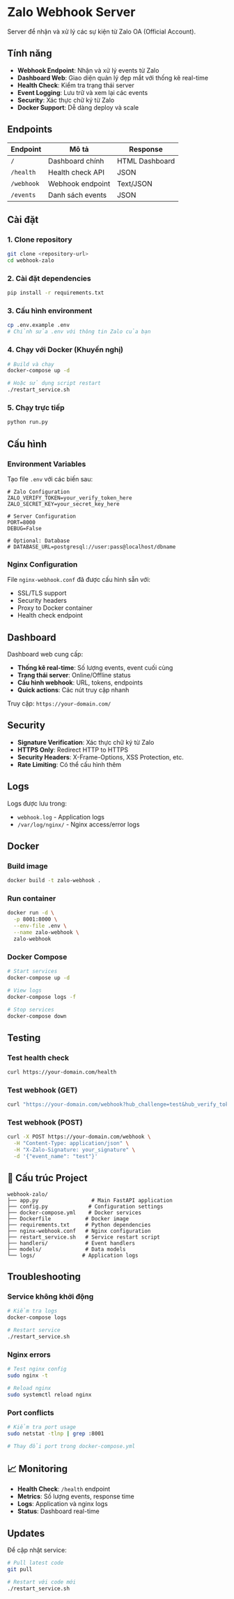 # Zalo Webhook Server

Server để nhận và xử lý các sự kiện từ Zalo OA (Official Account).

## Tính năng

- **Webhook Endpoint**: Nhận và xử lý events từ Zalo
- **Dashboard Web**: Giao diện quản lý đẹp mắt với thống kê real-time
- **Health Check**: Kiểm tra trạng thái server
- **Event Logging**: Lưu trữ và xem lại các events
- **Security**: Xác thực chữ ký từ Zalo
- **Docker Support**: Dễ dàng deploy và scale

## Endpoints

| Endpoint | Mô tả | Response |
|----------|-------|----------|
| `/` | Dashboard chính | HTML Dashboard |
| `/health` | Health check API | JSON |
| `/webhook` | Webhook endpoint | Text/JSON |
| `/events` | Danh sách events | JSON |

## Cài đặt

### 1. Clone repository
```bash
git clone <repository-url>
cd webhook-zalo
```

### 2. Cài đặt dependencies
```bash
pip install -r requirements.txt
```

### 3. Cấu hình environment
```bash
cp .env.example .env
# Chỉnh sửa .env với thông tin Zalo của bạn
```

### 4. Chạy với Docker (Khuyến nghị)
```bash
# Build và chạy
docker-compose up -d

# Hoặc sử dụng script restart
./restart_service.sh
```

### 5. Chạy trực tiếp
```bash
python run.py
```

## Cấu hình

### Environment Variables

Tạo file `.env` với các biến sau:

```env
# Zalo Configuration
ZALO_VERIFY_TOKEN=your_verify_token_here
ZALO_SECRET_KEY=your_secret_key_here

# Server Configuration
PORT=8000
DEBUG=False

# Optional: Database
# DATABASE_URL=postgresql://user:pass@localhost/dbname
```

### Nginx Configuration

File `nginx-webhook.conf` đã được cấu hình sẵn với:
- SSL/TLS support
- Security headers
- Proxy to Docker container
- Health check endpoint

## Dashboard

Dashboard web cung cấp:

- **Thống kê real-time**: Số lượng events, event cuối cùng
- **Trạng thái server**: Online/Offline status
- **Cấu hình webhook**: URL, tokens, endpoints
- **Quick actions**: Các nút truy cập nhanh

Truy cập: `https://your-domain.com/`

## Security

- **Signature Verification**: Xác thực chữ ký từ Zalo
- **HTTPS Only**: Redirect HTTP to HTTPS
- **Security Headers**: X-Frame-Options, XSS Protection, etc.
- **Rate Limiting**: Có thể cấu hình thêm

## Logs

Logs được lưu trong:
- `webhook.log` - Application logs
- `/var/log/nginx/` - Nginx access/error logs

## Docker

### Build image
```bash
docker build -t zalo-webhook .
```

### Run container
```bash
docker run -d \
  -p 8001:8000 \
  --env-file .env \
  --name zalo-webhook \
  zalo-webhook
```

### Docker Compose
```bash
# Start services
docker-compose up -d

# View logs
docker-compose logs -f

# Stop services
docker-compose down
```

## Testing

### Test health check
```bash
curl https://your-domain.com/health
```

### Test webhook (GET)
```bash
curl "https://your-domain.com/webhook?hub_challenge=test&hub_verify_token=your_token"
```

### Test webhook (POST)
```bash
curl -X POST https://your-domain.com/webhook \
  -H "Content-Type: application/json" \
  -H "X-Zalo-Signature: your_signature" \
  -d '{"event_name": "test"}'
```

## 📁 Cấu trúc Project

```
webhook-zalo/
├── app.py                 # Main FastAPI application
├── config.py             # Configuration settings
├── docker-compose.yml    # Docker services
├── Dockerfile           # Docker image
├── requirements.txt     # Python dependencies
├── nginx-webhook.conf   # Nginx configuration
├── restart_service.sh   # Service restart script
├── handlers/            # Event handlers
├── models/              # Data models
└── logs/               # Application logs
```

## Troubleshooting

### Service không khởi động
```bash
# Kiểm tra logs
docker-compose logs

# Restart service
./restart_service.sh
```

### Nginx errors
```bash
# Test nginx config
sudo nginx -t

# Reload nginx
sudo systemctl reload nginx
```

### Port conflicts
```bash
# Kiểm tra port usage
sudo netstat -tlnp | grep :8001

# Thay đổi port trong docker-compose.yml
```

## 📈 Monitoring

- **Health Check**: `/health` endpoint
- **Metrics**: Số lượng events, response time
- **Logs**: Application và nginx logs
- **Status**: Dashboard real-time

## Updates

Để cập nhật service:

```bash
# Pull latest code
git pull

# Restart với code mới
./restart_service.sh
```



